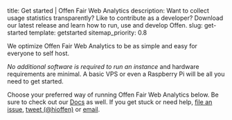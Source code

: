 title: Get started | Offen Fair Web Analytics
description: Want to collect usage statistics transparently? Like to contribute as a developer? Download our latest release and learn how to run, use and develop Offen.
slug: get-started
template: getstarted
sitemap_priority: 0.8

We optimize Offen Fair Web Analytics to be as simple and easy for everyone to self host.

*No additional software is required to run an instance* and hardware requirements are minimal. A basic VPS or even a Raspberry Pi will be all you need to get started.

Choose your preferred way of running Offen Fair Web Analytics below. Be sure to check out our [Docs][Docs] as well. If you get stuck or need help, [file an issue][gh-issues], [tweet (@hioffen)][twitter] or [email][email].

[Docs]: https://docs.offen.dev/running-offen/?utm_campaign=get-started
[gh-issues]: https://github.com/offen/offen/issues
[twitter]: https://twitter.com/hioffen
[email]: mailto:hioffen@posteo.de
